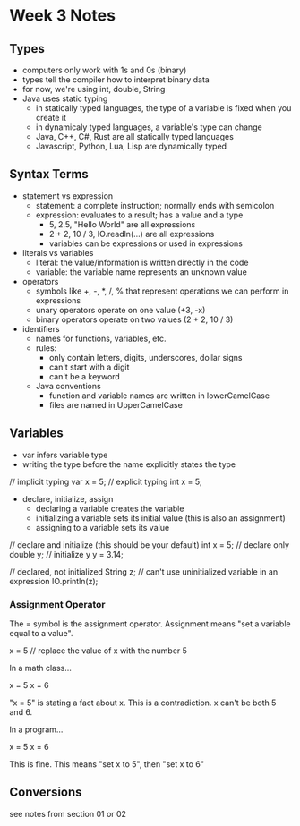 # Week 3 Notes

## Types

- computers only work with 1s and 0s (binary)
- types tell the compiler how to interpret binary data
- for now, we're using int, double, String
- Java uses static typing
	- in statically typed languages, the type of a variable is fixed when you create it
	- in dynamicaly typed languages, a variable's type can change
	- Java, C++, C#, Rust are all statically typed languages
	- Javascript, Python, Lua, Lisp are dynamically typed

## Syntax Terms

- statement vs expression
	- statement: a complete instruction; normally ends with semicolon
	- expression: evaluates to a result; has a value and a type
		- 5, 2.5, "Hello World" are all expressions
		- 2 + 2, 10 / 3, IO.readln(...) are all expressions
		- variables can be expressions or used in expressions
- literals vs variables
	- literal: the value/information is written directly in the code
	- variable: the variable name represents an unknown value
- operators
	- symbols like +, -, *, /, % that represent operations we can perform in expressions
	- unary operators operate on one value (+3, -x)
	- binary operators operate on two values (2 + 2, 10 / 3)
- identifiers
	- names for functions, variables, etc.
	- rules:
		- only contain letters, digits, underscores, dollar signs
		- can't start with a digit
		- can't be a keyword
	- Java conventions
		- function and variable names are written in lowerCamelCase
		- files are named in UpperCamelCase

## Variables

- var infers variable type
- writing the type before the name explicitly states the type

// implicit typing
var x = 5;
// explicit typing
int x = 5;

- declare, initialize, assign
	- declaring a variable creates the variable
	- initializing a variable sets its initial value (this is also an assignment)
	- assigning to a variable sets its value

// declare and initialize (this should be your default)
int x = 5;
// declare only
double y;
// initialize y
y = 3.14;

// declared, not initialized
String z;
// can't use uninitialized variable in an expression
IO.println(z);

### Assignment Operator

The = symbol is the assignment operator. Assignment means "set a variable equal to a value".

x = 5 // replace the value of x with the number 5

In a math class...

x = 5
x = 6

"x = 5" is stating a fact about x. This is a contradiction. x can't be both 5 and 6.

In a program...

x = 5
x = 6

This is fine. This means "set x to 5", then "set x to 6"

## Conversions

see notes from section 01 or 02
